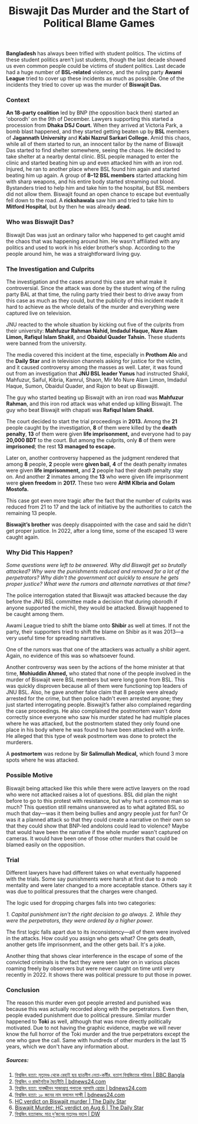 ﻿---
layout: post
title: "Biswajit Das Murder and the Start of Political Blame Games"
authors: [tanim, ayan]
categories: [Crime]
tags: [Violence, Awami League]
image: assets/images/posts/biswajit-das-murder.webp
---
**Bangladesh** has always been trifled with student politics. The victims of these student politics aren't just students, though the last decade showed us even common people could be victims of student politics. Last decade had a huge number of **BSL-related** violence, and the ruling party **Awami League** tried to cover up these incidents as much as possible. One of the incidents they tried to cover up was the murder of **Biswajit Das.**

### Context

**An 18-party coalition** led by BNP (the opposition back then) started an 'oborodh' on the 9th of December. Lawyers supporting this started a procession from **Dhaka DSJ Court.** When they arrived at Victoria Park, a bomb blast happened, and they started getting beaten up by **BSL** members of **Jagannath University** and **Kabi Nazrul Sarkari College.** Amid this chaos, while all of them started to run, an innocent tailor by the name of Biswajit Das started to find shelter somewhere, seeing the chaos. He decided to take shelter at a nearby dental clinic. BSL people managed to enter the clinic and started beating him up and even attacked him with an iron rod. Injured, he ran to another place where BSL found him again and started beating him up again. A group of **8–12 BSL members** started attacking him with sharp weapons, and his entire body started streaming out blood. Bystanders tried to help him and take him to the hospital, but BSL members did not allow them. Biswajit found an open chance to escape but eventually fell down to the road. A **rickshawala** saw him and tried to take him to **Mitford Hospital**, but by then he was already **dead.**

### Who was Biswajit Das?

Biswajit Das was just an ordinary tailor who happened to get caught amid the chaos that was happening around him. He wasn't affiliated with any politics and used to work in his elder brother’s shop. According to the people around him, he was a straightforward living guy.

### The Investigation and Culprits

The investigation and the cases around this case are what make it controversial. Since the attack was done by the student wing of the ruling party BAL at that time, the ruling party tried their best to drive away from this case as much as they could, but the publicity of this incident made it hard to achieve as the whole details of the murder and everything were captured live on television.

JNU reacted to the whole situation by kicking out five of the culprits from their university: **Mahfuzur Rahman Nahid, Imdadul Haque, Nure Alam Limon, Rafiqul Islam Shakil,** and **Obaidul Quader Tahsin.** These students were banned from the university.

The media covered this incident at the time, especially in **Prothom Alo** and the **Daily Star** and in television channels asking for justice for the victim, and it caused controversy among the masses as well. Later, it was found out from an investigation that **JNU BSL leader Yunus** had instructed Shakil, Mahfuzur, Saiful, Kibria, Kamrul, Shaon, Mir Mo Nure Alam Limon, Imdadul Haque, Sumon, Obaidul Quader, and Rajon to beat up Biswajitl.

The guy who started beating up Biswajit with an iron road was **Mahfuzur Rahman**, and this iron rod attack was what ended up killing Biswajit. The guy who beat Biswajit with chapati was **Rafiqul Islam Shakil.**

The court decided to start the trial proceedings in **2013.** Among the **21** people caught by the investigation, **8** of them were killed by the **death penalty**, **13** of them were given **life imprisonment,** and everyone had to pay **20,000 BDT** to the court. But among the culprits, only **8** of them were **imprisoned**; the rest **13** **managed to escape.**

Later on, another controversy happened as the judgment rendered that among **8** people, **2** people were **given bail,** **4** of the death penalty inmates were given **life imprisonment,** and **2** people had their death penalty stay on. And another **2** inmates among the **13** who were given life imprisonment were **given freedom** in **2017.** These two were **AHM KIbria and Golam Mostofa.**

This case got even more tragic after the fact that the number of culprits was reduced from 21 to 17 and the lack of initiative by the authorities to catch the remaining 13 people.

**Biswajit’s brother** was deeply disappointed with the case and said he didn't get proper justice. In 2022, after a long time, some of the escaped 13 were caught again.

### Why Did This Happen?

*Some questions were left to be answered.
Why did Biswajit get so brutally attacked?
Why were the punishments reduced and removed for a lot of the perpetrators?
Why didn't the government act quickly to ensure he gets proper justice?
What were the rumors and alternate narratives at that time?*

The police interrogation stated that Biswajit was attacked because the day before the JNU BSL committee made a decision that during oborodh if anyone supported the michil, they would be attacked. Biswajit happened to be caught among them.

Awami League tried to shift the blame onto **Shibir** as well at times. If not the party, their supporters tried to shift the blame on Shibir as it was 2013—a very useful time for spreading narratives.

One of the rumors was that one of the attackers was actually a shibir agent. Again, no evidence of this was so whatsoever found.

Another controversy was seen by the actions of the home minister at that time, **Mohiuddin Ahmed,** who stated that none of the people involved in the murder of Biswajit were BSL members but were long gone from BSL. This was quickly disproven because all of them were functioning top leaders of JNU BSL. Also, he gave another false claim that 8 people were already arrested for the crime, but then police hadn't even arrested anyone; they just started interrogating people. Biswajit’s father also complained regarding the case proceedings. He also complained the postmortem wasn't done correctly since everyone who saw his murder stated he had multiple places where he was attacked, but the postmortem stated they only found one place in his body where he was found to have been attacked with a knife. He alleged that this type of weak postmortem was done to protect the murderers.

A **postmortem** was redone by **Sir Salimullah Medical,** which found 3 more spots where he was attacked.

### Possible Motive

Biswajit being attacked like this while there were active lawyers on the road who were not attacked raises a lot of questions. BSL did plan the night before to go to this protest with resistance, but why hurt a common man so much? This question still remains unanswered as to what agitated BSL so much that day—was it them being bullies and angry people just for fun? Or was it a planned attack so that they could create a narrative on their own so that they could show that BNP-led andolons could lead to violence? Maybe that would have been the narrative if the whole murder wasn't captured on cameras. It would have been one of those other murders that could be blamed easily on the opposition.

### Trial

Different lawyers have had different takes on what eventually happened with the trials. Some say punishments were harsh at first due to a mob mentality and were later changed to a more acceptable stance. Others say it was due to political pressures that the charges were changed.

The logic used for dropping charges falls into two categories:

*1. Capital punishment isn't the right decision to go always.
2. While they were the perpetrators, they were ordered by a higher power.*

The first logic falls apart due to its inconsistency—all of them were involved in the attacks. How could you assign who gets what? One gets death, another gets life imprisonment, and the other gets bail. It's a joke.

Another thing that shows clear interference in the escape of some of the convicted criminals is the fact they were seen later on in various places roaming freely by observers but were never caught on time until very recently in 2022. It shows there was political pressure to put those in power.

### Conclusion

The reason this murder even got people arrested and punished was because this was actually recorded along with the perpetrators. Even then, people evaded punishment due to political pressure. Similar murder happened to **Toki** as well, although that was more directly politically motivated. Due to not having the graphic evidence, maybe we will never know the full horror of the Toki murder and the true perpetrators except the one who gave the call. Same with hundreds of other murders in the last 15 years, which we don't have any information about.


##### Sources:

1. [বিশ্বজিৎ হত্যা: মৃত্যুদণ্ড থেকে রেহাই ছয় ছাত্রলীগ নেতা-কর্মীর, হতাশ বিশ্বজিতের পরিবার \| BBC Bangla](https://www.bbc.com/bengali/news-40843272)
2. [বিশ্বজিৎ ও রাজনৈতিক দ্বৈতনীতি \| bdnews24.com](https://bangla.bdnews24.com/blog/138493)
3. [বিশ্বজিৎ হত্যা: যাবজ্জীবন সাজাপ্রাপ্ত পলাতক আসামি গ্রেপ্তার \| bdnews24.com](https://bangla.bdnews24.com/bangladesh/article2092587.bdnews)
4. [বিশ্বজিৎ হত্যা: ১৮ জনের নাম বললেন সাক্ষী \| bdnews24.com](https://bangla.bdnews24.com/bangladesh/article666444.bdnews)
5. [HC verdict on Biswajit murder \| The Daily Star](https://www.thedailystar.net/editorial/hc-verdict-biswajit-murder-1445563)
6. [Biswajit Murder: HC verdict on Aug 6 \| The Daily Star](https://www.thedailystar.net/backpage/biswajit-murder-hc-verdict-aug-6-1434736)
7. [বিশ্বজিৎ হত্যাকাণ্ড: মাত্র দু’জনের মৃত্যুদণ্ড বহাল \| DW](https://www.dw.com/bn/%E0%A6%AC%E0%A6%BF%E0%A6%B6%E0%A7%8D%E0%A6%AC%E0%A6%9C%E0%A6%BF%E0%A7%8E-%E0%A6%B9%E0%A6%A4%E0%A7%8D%E0%A6%AF%E0%A6%BE%E0%A6%95%E0%A6%BE%E0%A6%A3%E0%A7%8D%E0%A6%A1-%E0%A6%AE%E0%A6%BE%E0%A6%A4%E0%A7%8D%E0%A6%B0-%E0%A6%A6%E0%A7%81%E0%A6%9C%E0%A6%A8%E0%A7%87%E0%A6%B0-%E0%A6%AE%E0%A7%83%E0%A6%A4%E0%A7%8D%E0%A6%AF%E0%A7%81%E0%A6%A6%E0%A6%A3%E0%A7%8D%E0%A6%A1-%E0%A6%AC%E0%A6%B9%E0%A6%BE%E0%A6%B2/a-39984811)

